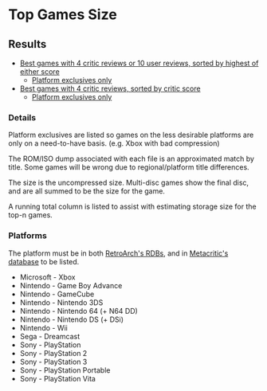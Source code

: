 # Top Games Size

## Results

- [Best games with 4 critic reviews or 10 user reviews, sorted by highest of either score](game_lists/all/best_critic_4_user_10)
  - [Platform exclusives only](game_lists/platform_exclusives/best_critic_4_user_10)
- [Best games with 4 critic reviews, sorted by critic score](game_lists/all/best_critic_4)
  - [Platform exclusives only](game_lists/platform_exclusives/best_critic_4)

### Details

Platform exclusives are listed so games on the less desirable platforms are only on a need-to-have basis. (e.g. Xbox with bad compression)

The ROM/ISO dump associated with each file is an approximated match by title. Some games will be wrong due to regional/platform title differences.

The size is the uncompressed size. Multi-disc games show the final disc, and are all summed to be the size for the game.

A running total column is listed to assist with estimating storage size for the top-n games.

### Platforms

The platform must be in both [RetroArch's RDBs](https://github.com/libretro/libretro-database/tree/master/rdb), and in [Metacritic's database](https://www.metacritic.com/browse/game/) to be listed.

- Microsoft - Xbox
- Nintendo - Game Boy Advance
- Nintendo - GameCube
- Nintendo - Nintendo 3DS
- Nintendo - Nintendo 64 (+ N64 DD)
- Nintendo - Nintendo DS (+ DSi)
- Nintendo - Wii
- Sega - Dreamcast
- Sony - PlayStation
- Sony - PlayStation 2
- Sony - PlayStation 3
- Sony - PlayStation Portable
- Sony - PlayStation Vita
